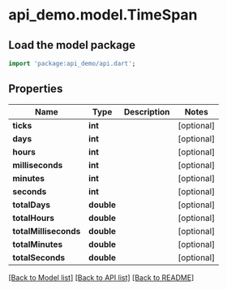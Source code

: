 # api_demo.model.TimeSpan

## Load the model package
```dart
import 'package:api_demo/api.dart';
```

## Properties
Name | Type | Description | Notes
------------ | ------------- | ------------- | -------------
**ticks** | **int** |  | [optional] 
**days** | **int** |  | [optional] 
**hours** | **int** |  | [optional] 
**milliseconds** | **int** |  | [optional] 
**minutes** | **int** |  | [optional] 
**seconds** | **int** |  | [optional] 
**totalDays** | **double** |  | [optional] 
**totalHours** | **double** |  | [optional] 
**totalMilliseconds** | **double** |  | [optional] 
**totalMinutes** | **double** |  | [optional] 
**totalSeconds** | **double** |  | [optional] 

[[Back to Model list]](../README.md#documentation-for-models) [[Back to API list]](../README.md#documentation-for-api-endpoints) [[Back to README]](../README.md)


